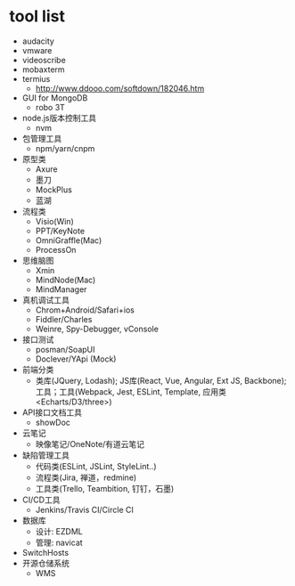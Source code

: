 # tool list

+ audacity
+ vmware
+ videoscribe
+ mobaxterm
+ termius
  + http://www.ddooo.com/softdown/182046.htm
+ GUI for MongoDB
  + robo 3T
+ node.js版本控制工具
  + nvm
+ 包管理工具
  + npm/yarn/cnpm 
+ 原型类
  + Axure
  + 墨刀
  + MockPlus
  + 蓝湖
+ 流程类
  + Visio(Win)
  + PPT/KeyNote
  + OmniGraffle(Mac)
  + ProcessOn
+ 思维脑图
  + Xmin
  + MindNode(Mac)
  + MindManager
+ 真机调试工具
  + Chrom+Android/Safari+ios
  + Fiddler/Charles
  + Weinre, Spy-Debugger, vConsole 
+ 接口测试
  + posman/SoapUI
  + Doclever/YApi (Mock)
+ 前端分类
  + 类库(JQuery, Lodash); JS库(React, Vue, Angular, Ext JS, Backbone);工具；工具(Webpack<build>, Jest<Test>, ESLint<Lint>, Template<EJS>, 应用类<Echarts/D3/three>)
+ API接口文档工具
   + showDoc
+ 云笔记
  + 映像笔记/OneNote/有道云笔记
+ 缺陷管理工具
  + 代码类(ESLint, JSLint, StyleLint..)
  + 流程类(Jira, 禅道，redmine)
  + 工具类(Trello, Teambition, 钉钉，石墨)
+ CI/CD工具
  + Jenkins/Travis CI/Circle CI
+ 数据库
  + 设计: EZDML
  + 管理: navicat
+ SwitchHosts
+ 开源仓储系统
  + WMS
